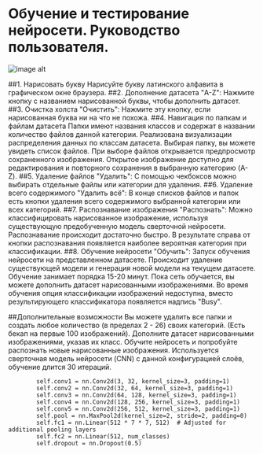 # Обучение и тестирование нейросети. Руководство пользователя.

![image alt](https://github.com/bauman-robotics/ai_draw/tree/main/view.png)

##1. Нарисовать букву
	Нарисуйте букву латинского алфавита в графическом окне браузера.
##2. Дополнение датасета
    "A-Z": Нажмите кнопку с названием нарисованной буквы, чтобы дополнить датасет.
##3. Очистка холста
    "Очистить": Нажмите эту кнопку, если нарисованная буква ни на что не похожа.
##4. Навигация по папкам и файлам датасета
    Папки имеют названия классов и содержат в названии количество файлов данной                     категории.
    Реализована визуализации распределения данных по классам датасета. 
    Выбирая папку, вы можете увидеть список файлов.
    При выборе файлов открывается предпросмотр сохраненного изображения.
    Открытое изображение доступно для редактирования и повторного сохранения в выбранную категорию (A-Z).
##5. Удаление файлов
    "Удалить": С помощью чекбоксов можно выбирать отдельные файлы или категории для удаления.
##6. Удаление всего содержимого
    "Удалить всё": В конце списков файлов и папок есть кнопки удаления всего содержимого выбранной категории или всех категорий.
##7. Распознавание изображения
    "Распознать": Можно классифицировать нарисованное изображение, используя существующую предобученную модель сверточной нейросети.
    Распознавание происходит достаточно быстро. В результате справа от кнопки распознавания появляется наиболее вероятная категория при классификации.
##8. Обучение нейросети
    "Обучить": Запуск обучения нейросети на представленном датасете. Происходит удаление существующей модели и генерация новой модели на текущем датасете.
    Обучение занимает порядка 15-20 минут. Пока сеть обучается, вы можете дополнить датасет нарисованными изображениями.
    Во время обучения опция классификации изображений недоступна, вместо результирующего классификатора появляется надпись "Busy".

##Дополнительные возможности
    Вы можете удалить все папки и создать любое количество (в пределах 2 - 26) своих категорий. (Есть бекап на первые 100 изображений).
    Дополните датасет нарисованными изображениями, указав их класс.
    Обучите нейросеть и попробуйте распознать новые нарисованные изображения.
    Используется сверточная модель нейросети (CNN) с данной конфигурацией слоёв, обучение длится 30 итераций.

            self.conv1 = nn.Conv2d(3, 32, kernel_size=3, padding=1)
            self.conv2 = nn.Conv2d(32, 64, kernel_size=3, padding=1)
            self.conv3 = nn.Conv2d(64, 128, kernel_size=3, padding=1)
            self.conv4 = nn.Conv2d(128, 256, kernel_size=3, padding=1)
            self.conv5 = nn.Conv2d(256, 512, kernel_size=3, padding=1)
            self.pool = nn.MaxPool2d(kernel_size=2, stride=2, padding=0)
            self.fc1 = nn.Linear(512 * 7 * 7, 512)  # Adjusted for additional pooling layers
            self.fc2 = nn.Linear(512, num_classes)
            self.dropout = nn.Dropout(0.5)
